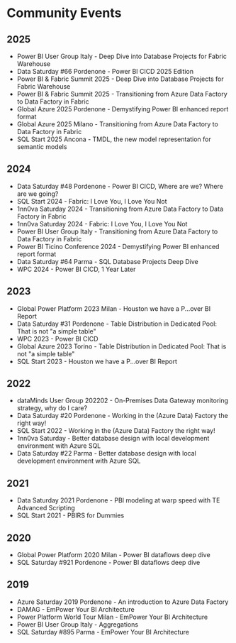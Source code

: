 # Community Events
## 2025
- Power BI User Group Italy - Deep Dive into Database Projects for Fabric Warehouse
- Data Saturday #66 Pordenone - Power BI CICD 2025 Edition
- Power BI & Fabric Summit 2025 - Deep Dive into Database Projects for Fabric Warehouse
- Power BI & Fabric Summit 2025 - Transitioning from Azure Data Factory to Data Factory in Fabric
- Global Azure 2025 Pordenone - Demystifying Power BI enhanced report format
- Global Azure 2025 Milano - Transitioning from Azure Data Factory to Data Factory in Fabric
- SQL Start 2025 Ancona - TMDL, the new model representation for semantic models
## 2024
- Data Saturday #48 Pordenone - Power BI CICD, Where are we? Where are we going?
- SQL Start 2024 - Fabric: I Love You, I Love You Not
- 1nn0va Saturday 2024 - Transitioning from Azure Data Factory to Data Factory in Fabric
- 1nn0va Saturday 2024 - Fabric: I Love You, I Love You Not
- Power BI User Group Italy - Transitioning from Azure Data Factory to Data Factory in Fabric
- Power BI Ticino Conference 2024 - Demystifying Power BI enhanced report format
- Data Saturday #64 Parma - SQL Database Projects Deep Dive
- WPC 2024 - Power BI CICD, 1 Year Later
## 2023
- Global Power Platform 2023 Milan - Houston we have a P...over BI Report
- Data Saturday #31 Pordenone - Table Distribution in Dedicated Pool: That is not "a simple table"
- WPC 2023 - Power BI CICD
- Global Azure 2023 Torino - Table Distribution in Dedicated Pool: That is not "a simple table"
- SQL Start 2023 - Houston we have a P...over BI Report
## 2022
- dataMinds User Group 202202 - On-Premises Data Gateway monitoring strategy, why do I care?
- Data Saturday #20 Pordenone - Working in the (Azure Data) Factory the right way!
- SQL Start 2022 - Working in the (Azure Data) Factory the right way!
- 1nn0va Saturday - Better database design with local development environment with Azure SQL
- Data Saturday #22 Parma - Better database design with local development environment with Azure SQL
## 2021
- Data Saturday 2021 Pordenone - PBI modeling at warp speed with TE Advanced Scripting
- SQL Start 2021 - PBIRS for Dummies
## 2020
- Global Power Platform 2020 Milan - Power BI dataflows deep dive
- SQL Saturday #921 Pordenone - Power BI dataflows deep dive
## 2019
- Azure Saturday 2019 Pordenone - An introduction to Azure Data Factory
- DAMAG - EmPower Your BI Architecture
- Power Platform World Tour Milan - EmPower Your BI Architecture
- Power BI User Group Italy - Aggregations
- SQL Saturday #895 Parma - EmPower Your BI Architecture
